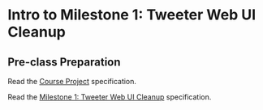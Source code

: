 # Intro to Milestone 1: Tweeter Web UI Cleanup

## Pre-class Preparation

Read the [Course Project](../../tweeter/project-overview/tweeter.md) specification.

Read the [Milestone 1: Tweeter Web UI Cleanup](../../tweeter/milestone-1/milestone-1.md) specification.
